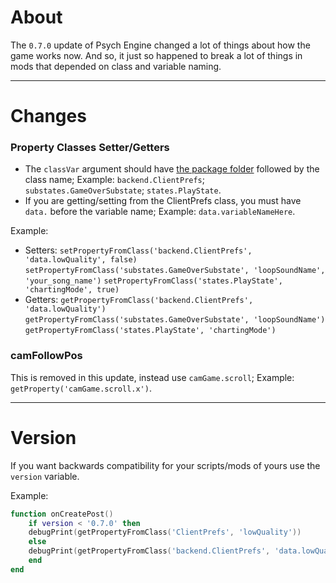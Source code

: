 # About
The `0.7.0` update of Psych Engine changed a lot of things about how the game works now. And so, it just so happened to break a lot of things in mods that depended on class and variable naming.

***

# Changes
### Property Classes Setter/Getters
- The `classVar` argument should have <ins>the package folder</ins> followed by the class name; Example: `backend.ClientPrefs`; `substates.GameOverSubstate`; `states.PlayState`.
- If you are getting/setting from the ClientPrefs class, you must have `data.` before the variable name; Example:
`data.variableNameHere`.

Example:
- Setters:
`setPropertyFromClass('backend.ClientPrefs', 'data.lowQuality', false)` `setPropertyFromClass('substates.GameOverSubstate', 'loopSoundName', 'your_song_name')`
`setPropertyFromClass('states.PlayState', 'chartingMode', true)`
- Getters: `getPropertyFromClass('backend.ClientPrefs', 'data.lowQuality')`
`getPropertyFromClass('substates.GameOverSubstate', 'loopSoundName')`
`getPropertyFromClass('states.PlayState', 'chartingMode')`

### camFollowPos
This is removed in this update, instead use `camGame.scroll`; Example: `getProperty('camGame.scroll.x')`.

***

# Version
If you want backwards compatibility for your scripts/mods of yours use the `version` variable.

Example:
```lua
function onCreatePost()
    if version < '0.7.0' then
	debugPrint(getPropertyFromClass('ClientPrefs', 'lowQuality'))
    else
	debugPrint(getPropertyFromClass('backend.ClientPrefs', 'data.lowQuality'))
    end
end
```